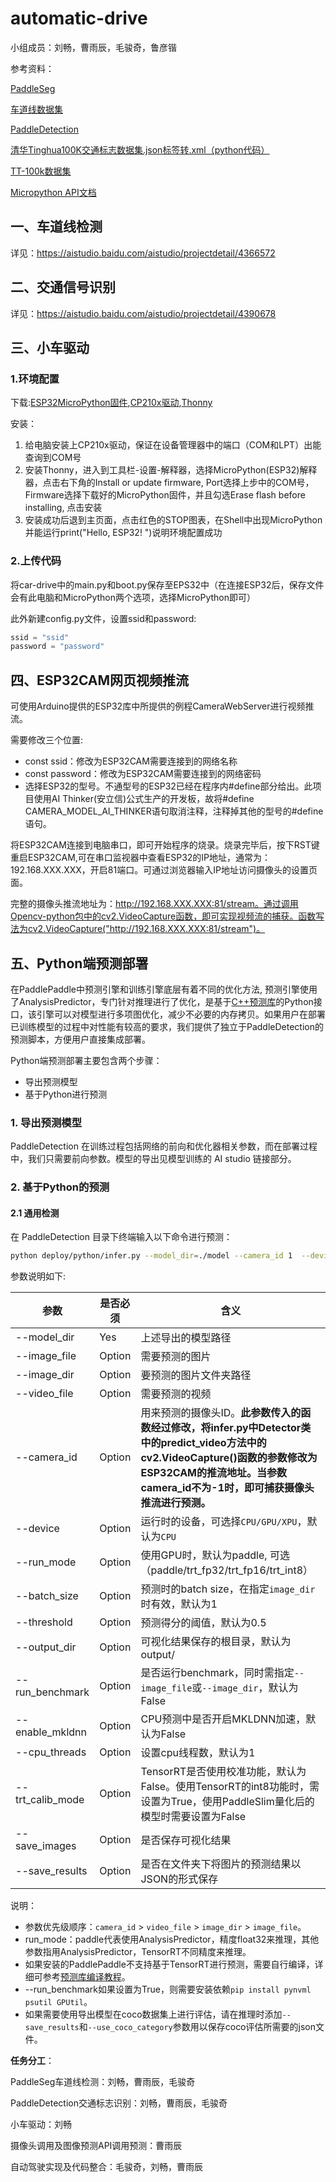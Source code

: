 # automatic-drive
小组成员：刘畅，曹雨辰，毛骏奇，鲁彦锴

参考资料：

[PaddleSeg](https://github.com/PaddlePaddle/PaddleSeg)

[车道线数据集](https://www.kaggle.com/datasets/thomasfermi/lane-detection-for-carla-driving-simulator)

[PaddleDetection](https://github.com/PaddlePaddle/PaddleDetection)

[清华Tinghua100K交通标志数据集.json标签转.xml（python代码）](https://blog.csdn.net/ning_yi/article/details/107541561)

[TT-100k数据集](https://cg.cs.tsinghua.edu.cn/traffic-sign/)

[Micropython API文档](http://docs.micropython.org/en/latest/)

## 一、车道线检测

详见：https://aistudio.baidu.com/aistudio/projectdetail/4366572

## 二、交通信号识别

详见：https://aistudio.baidu.com/aistudio/projectdetail/4390678

## 三、小车驱动
### 1.环境配置

下载:[ESP32MicroPython固件](https://micropython.org/download/esp32/),[CP210x驱动](https://www.silabs.com/developers/usb-to-uart-bridge-vcp-drivers?tab=downloads),[Thonny](https://thonny.org/)

安装：

1. 给电脑安装上CP210x驱动，保证在设备管理器中的端口（COM和LPT）出能查询到COM号
2. 安装Thonny，进入到工具栏-设置-解释器，选择MicroPython(ESP32)解释器，点击右下角的Install or update firmware, Port选择上步中的COM号，Firmware选择下载好的MicroPython固件，并且勾选Erase flash before installing, 点击安装
3. 安装成功后退到主页面，点击红色的STOP图表，在Shell中出现MicroPython并能运行print("Hello, ESP32! ")说明环境配置成功

### 2.上传代码

将car-drive中的main.py和boot.py保存至EPS32中（在连接ESP32后，保存文件会有此电脑和MicroPython两个选项，选择MicroPython即可）

此外新建config.py文件，设置ssid和password:

```python
ssid = "ssid"
password = "password"
```

## 四、ESP32CAM网页视频推流

可使用Arduino提供的ESP32库中所提供的例程CameraWebServer进行视频推流。

需要修改三个位置:

- const ssid：修改为ESP32CAM需要连接到的网络名称
- const password：修改为ESP32CAM需要连接到的网络密码
- 选择ESP32的型号。不通型号的ESP32已经在程序内#define部分给出。此项目使用AI Thinker(安立信)公式生产的开发板，故将#define CAMERA_MODEL_AI_THINKER语句取消注释，注释掉其他的型号的#define语句。

将ESP32CAM连接到电脑串口，即可开始程序的烧录。烧录完毕后，按下RST键重启ESP32CAM,可在串口监视器中查看ESP32的IP地址，通常为：192.168.XXX.XXX，开启81端口。可通过浏览器输入IP地址访问摄像头的设置页面。

完整的摄像头推流地址为：http://192.168.XXX.XXX:81/stream。通过调用Opencv-python包中的cv2.VideoCapture函数，即可实现视频流的捕获。函数写法为cv2.VideoCapture("http://192.168.XXX.XXX:81/stream")。

## 五、Python端预测部署

在PaddlePaddle中预测引擎和训练引擎底层有着不同的优化方法, 预测引擎使用了AnalysisPredictor，专门针对推理进行了优化，是基于[C++预测库](https://www.paddlepaddle.org.cn/documentation/docs/zh/advanced_guide/inference_deployment/inference/native_infer.html)的Python接口，该引擎可以对模型进行多项图优化，减少不必要的内存拷贝。如果用户在部署已训练模型的过程中对性能有较高的要求，我们提供了独立于PaddleDetection的预测脚本，方便用户直接集成部署。


Python端预测部署主要包含两个步骤：
- 导出预测模型
- 基于Python进行预测

### 1. 导出预测模型

PaddleDetection 在训练过程包括网络的前向和优化器相关参数，而在部署过程中，我们只需要前向参数。模型的导出见模型训练的 AI studio 链接部分。


### 2. 基于Python的预测

#### 2.1 通用检测
在 PaddleDetection 目录下终端输入以下命令进行预测：
```bash
python deploy/python/infer.py --model_dir=./model --camera_id 1  --device=GPU 
```


参数说明如下:

| 参数 | 是否必须| 含义                                                                                          |
|-------|-------|---------------------------------------------------------------------------------------------|
| --model_dir | Yes| 上述导出的模型路径                                                                                   |
| --image_file | Option | 需要预测的图片                                                                                     |
| --image_dir  | Option | 要预测的图片文件夹路径                                                                                 |
| --video_file | Option | 需要预测的视频                                                                                     |
| --camera_id | Option | 用来预测的摄像头ID。**此参数传入的函数经过修改，将infer.py中Detector类中的predict_video方法中的cv2.VideoCapture()函数的参数修改为ESP32CAM的推流地址。当参数camera_id不为-1时，即可捕获摄像头推流进行预测。** |
| --device | Option | 运行时的设备，可选择`CPU/GPU/XPU`，默认为`CPU`                                                            |
| --run_mode | Option | 使用GPU时，默认为paddle, 可选（paddle/trt_fp32/trt_fp16/trt_int8）                                     |
| --batch_size | Option | 预测时的batch size，在指定`image_dir`时有效，默认为1                                                       |
| --threshold | Option| 预测得分的阈值，默认为0.5                                                                              |
| --output_dir | Option| 可视化结果保存的根目录，默认为output/                                                                      |
| --run_benchmark | Option| 是否运行benchmark，同时需指定`--image_file`或`--image_dir`，默认为False                                    |
| --enable_mkldnn | Option | CPU预测中是否开启MKLDNN加速，默认为False                                                                 |
| --cpu_threads | Option| 设置cpu线程数，默认为1                                                                               |
| --trt_calib_mode | Option| TensorRT是否使用校准功能，默认为False。使用TensorRT的int8功能时，需设置为True，使用PaddleSlim量化后的模型时需要设置为False         |
| --save_images | Option| 是否保存可视化结果                                                                                   |
| --save_results | Option| 是否在文件夹下将图片的预测结果以JSON的形式保存                                                                   |


说明：

- 参数优先级顺序：`camera_id` > `video_file` > `image_dir` > `image_file`。
- run_mode：paddle代表使用AnalysisPredictor，精度float32来推理，其他参数指用AnalysisPredictor，TensorRT不同精度来推理。
- 如果安装的PaddlePaddle不支持基于TensorRT进行预测，需要自行编译，详细可参考[预测库编译教程](https://paddleinference.paddlepaddle.org.cn/user_guides/source_compile.html)。
- --run_benchmark如果设置为True，则需要安装依赖`pip install pynvml psutil GPUtil`。
- 如果需要使用导出模型在coco数据集上进行评估，请在推理时添加`--save_results`和`--use_coco_category`参数用以保存coco评估所需要的json文件。



**任务分工**：

PaddleSeg车道线检测：刘畅，曹雨辰，毛骏奇

PaddleDetection交通标志识别：刘畅，曹雨辰，毛骏奇

小车驱动：刘畅

摄像头调用及图像预测API调用预测：曹雨辰

自动驾驶实现及代码整合：毛骏奇，刘畅，曹雨辰
